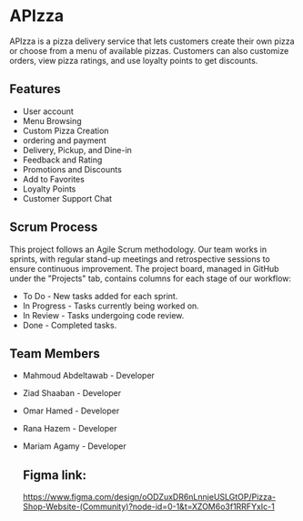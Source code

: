 # APIzza

APIzza is a pizza delivery service that lets customers create their own pizza or choose from a menu of available pizzas. Customers can also customize orders, view pizza ratings, and use loyalty points to get discounts.

## Features
- User account
- Menu Browsing
- Custom Pizza Creation
- ordering and payment
- Delivery, Pickup, and Dine-in 
- Feedback and Rating
- Promotions and Discounts
- Add to Favorites
- Loyalty Points
- Customer Support Chat

## Scrum Process
This project follows an Agile Scrum methodology. Our team works in sprints, with regular stand-up meetings and retrospective sessions to ensure continuous improvement. The project board, managed in GitHub under the "Projects" tab, contains columns for each stage of our workflow:

- To Do - New tasks added for each sprint.
- In Progress - Tasks currently being worked on.
- In Review - Tasks undergoing code review.
- Done - Completed tasks.

## Team Members
- Mahmoud Abdeltawab - Developer
- Ziad Shaaban - Developer 
- Omar Hamed - Developer 
- Rana Hazem - Developer
- Mariam Agamy - Developer

  ## Figma link:
    https://www.figma.com/design/oODZuxDR6nLnnjeUSLGtOP/Pizza-Shop-Website-(Community)?node-id=0-1&t=XZOM6o3f1RRFYxIc-1
